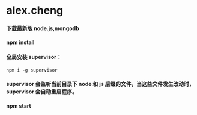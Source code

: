 # alex.cheng


#### 下载最新版 node.js,mongodb

#### npm install

#### 全局安装 supervisor：
``` npm i -g supervisor ```
#### supervisor 会监听当前目录下 node 和 js 后缀的文件，当这些文件发生改动时，supervisor 会自动重启程序。

#### npm start

